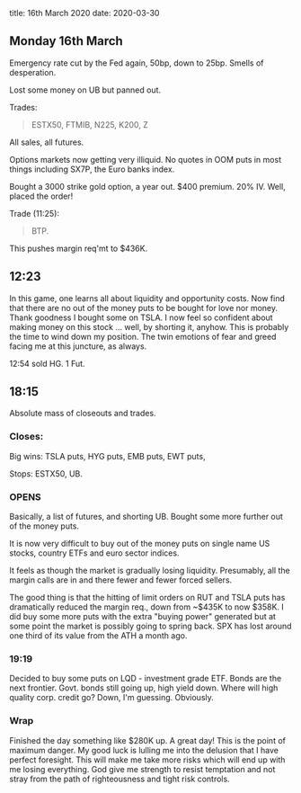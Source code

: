 title:  16th March 2020
date: 2020-03-30

## Monday 16th March

Emergency rate cut by the Fed again, 50bp, down to 25bp. Smells of desperation.

Lost some money on UB but panned out.

Trades:

> ESTX50, FTMIB, N225, K200, Z

All sales, all futures.

Options markets now getting very illiquid. No quotes in OOM puts in most things including SX7P, the Euro banks index.

Bought a 3000 strike gold option, a year out. $400 premium. 20% IV. Well, placed the order!

Trade \(11:25\):

> BTP.

This pushes margin req'mt to $436K.

## 12:23

In this game, one learns all about liquidity and opportunity costs. Now find that there are no out of the money puts to be bought for love nor money. Thank goodness I bought some on TSLA. I now feel so confident about making money on this stock ... well, by shorting it, anyhow. This is probably the time to wind down my position. The twin emotions of fear and greed facing me at this juncture, as always.

12:54 sold HG. 1 Fut.

## 18:15

Absolute mass of closeouts and trades.

### Closes:

Big wins: TSLA puts, HYG puts, EMB puts, EWT puts,

Stops: ESTX50, UB.

### OPENS

Basically, a list of futures, and shorting UB. Bought some more further out of the money puts.

It is now very difficult to buy out of the money puts on single name US stocks, country ETFs and euro sector indices.

It feels as though the market is gradually losing liquidity. Presumably, all the margin calls are in and there fewer and fewer forced sellers.

The good thing is that the hitting of limit orders on RUT and TSLA puts has dramatically reduced the margin req., down from ~$435K to now $358K. I did buy some more puts with the extra "buying power" generated but at some point the market is possibly going to spring back. SPX has lost around one third of its value from the ATH a month ago.

### 19:19

Decided to buy some puts on LQD - investment grade ETF. Bonds are the next frontier. Govt. bonds still going up, high yield down. Where will high quality corp. credit go? Down, I'm guessing. Obviously.

### Wrap

Finished the day something like $280K up. A great day! This is the point of maximum danger. My good luck is lulling me into the delusion that I have perfect foresight. This will make me take more risks which will end up with me losing everything. God give me strength to resist temptation and not stray from the path of righteousness and tight risk controls.

